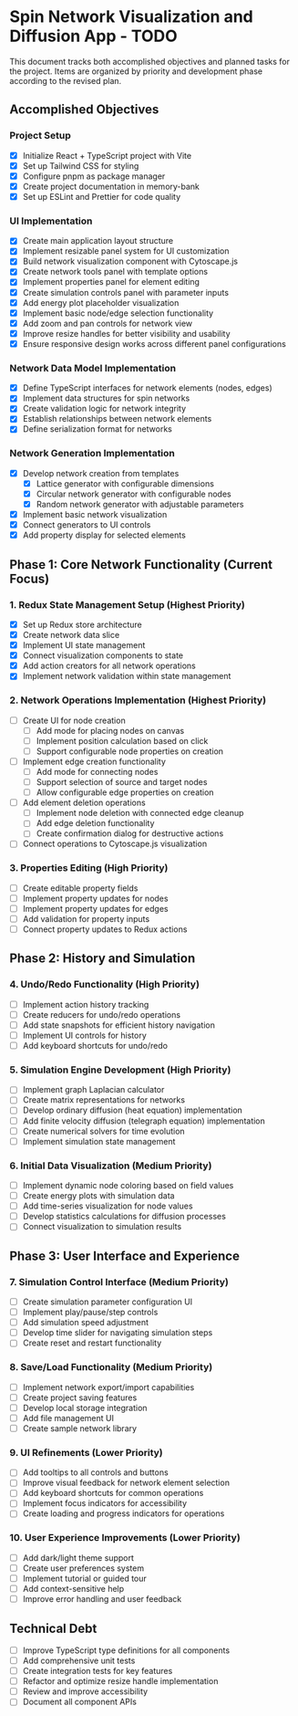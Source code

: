 # Spin Network Visualization and Diffusion App - TODO

This document tracks both accomplished objectives and planned tasks for the project. Items are organized by priority and development phase according to the revised plan.

## Accomplished Objectives

### Project Setup
- [x] Initialize React + TypeScript project with Vite
- [x] Set up Tailwind CSS for styling
- [x] Configure pnpm as package manager
- [x] Create project documentation in memory-bank
- [x] Set up ESLint and Prettier for code quality

### UI Implementation
- [x] Create main application layout structure
- [x] Implement resizable panel system for UI customization
- [x] Build network visualization component with Cytoscape.js
- [x] Create network tools panel with template options
- [x] Implement properties panel for element editing
- [x] Create simulation controls panel with parameter inputs
- [x] Add energy plot placeholder visualization
- [x] Implement basic node/edge selection functionality
- [x] Add zoom and pan controls for network view
- [x] Improve resize handles for better visibility and usability
- [x] Ensure responsive design works across different panel configurations

### Network Data Model Implementation
- [x] Define TypeScript interfaces for network elements (nodes, edges)
- [x] Implement data structures for spin networks
- [x] Create validation logic for network integrity
- [x] Establish relationships between network elements
- [x] Define serialization format for networks

### Network Generation Implementation
- [x] Develop network creation from templates
  - [x] Lattice generator with configurable dimensions
  - [x] Circular network generator with configurable nodes
  - [x] Random network generator with adjustable parameters
- [x] Implement basic network visualization
- [x] Connect generators to UI controls
- [x] Add property display for selected elements

## Phase 1: Core Network Functionality (Current Focus)

### 1. Redux State Management Setup (Highest Priority)
- [x] Set up Redux store architecture
- [x] Create network data slice
- [x] Implement UI state management
- [x] Connect visualization components to state
- [x] Add action creators for all network operations
- [x] Implement network validation within state management

### 2. Network Operations Implementation (Highest Priority)
- [ ] Create UI for node creation
  - [ ] Add mode for placing nodes on canvas
  - [ ] Implement position calculation based on click
  - [ ] Support configurable node properties on creation
- [ ] Implement edge creation functionality
  - [ ] Add mode for connecting nodes
  - [ ] Support selection of source and target nodes
  - [ ] Allow configurable edge properties on creation
- [ ] Add element deletion operations
  - [ ] Implement node deletion with connected edge cleanup
  - [ ] Add edge deletion functionality
  - [ ] Create confirmation dialog for destructive actions
- [ ] Connect operations to Cytoscape.js visualization

### 3. Properties Editing (High Priority)
- [ ] Create editable property fields
- [ ] Implement property updates for nodes
- [ ] Implement property updates for edges
- [ ] Add validation for property inputs
- [ ] Connect property updates to Redux actions

## Phase 2: History and Simulation

### 4. Undo/Redo Functionality (High Priority)
- [ ] Implement action history tracking
- [ ] Create reducers for undo/redo operations
- [ ] Add state snapshots for efficient history navigation
- [ ] Implement UI controls for history
- [ ] Add keyboard shortcuts for undo/redo

### 5. Simulation Engine Development (High Priority)
- [ ] Implement graph Laplacian calculator
- [ ] Create matrix representations for networks
- [ ] Develop ordinary diffusion (heat equation) implementation
- [ ] Add finite velocity diffusion (telegraph equation) implementation
- [ ] Create numerical solvers for time evolution
- [ ] Implement simulation state management

### 6. Initial Data Visualization (Medium Priority)
- [ ] Implement dynamic node coloring based on field values
- [ ] Create energy plots with simulation data
- [ ] Add time-series visualization for node values
- [ ] Develop statistics calculations for diffusion processes
- [ ] Connect visualization to simulation results

## Phase 3: User Interface and Experience

### 7. Simulation Control Interface (Medium Priority)
- [ ] Create simulation parameter configuration UI
- [ ] Implement play/pause/step controls
- [ ] Add simulation speed adjustment
- [ ] Develop time slider for navigating simulation steps
- [ ] Create reset and restart functionality

### 8. Save/Load Functionality (Medium Priority)
- [ ] Implement network export/import capabilities
- [ ] Create project saving features
- [ ] Develop local storage integration
- [ ] Add file management UI
- [ ] Create sample network library

### 9. UI Refinements (Lower Priority)
- [ ] Add tooltips to all controls and buttons
- [ ] Improve visual feedback for network element selection
- [ ] Add keyboard shortcuts for common operations
- [ ] Implement focus indicators for accessibility
- [ ] Create loading and progress indicators for operations

### 10. User Experience Improvements (Lower Priority)
- [ ] Add dark/light theme support
- [ ] Create user preferences system
- [ ] Implement tutorial or guided tour
- [ ] Add context-sensitive help
- [ ] Improve error handling and user feedback

## Technical Debt
- [ ] Improve TypeScript type definitions for all components
- [ ] Add comprehensive unit tests
- [ ] Create integration tests for key features
- [ ] Refactor and optimize resize handle implementation
- [ ] Review and improve accessibility
- [ ] Document all component APIs
